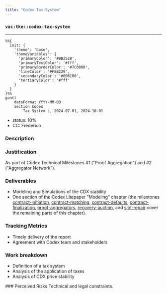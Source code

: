 ```yaml
---
title: "Codex Tax System"
---
```

### `vac:tke::codex:tax-system`
---

```mermaid
%%{ 
  init: { 
    'theme': 'base', 
    'themeVariables': { 
      'primaryColor': '#BB2528', 
      'primaryTextColor': '#fff', 
      'primaryBorderColor': '#7C0000', 
      'lineColor': '#F8B229', 
      'secondaryColor': '#006100', 
      'tertiaryColor': '#fff' 
    } 
  } 
}%%
gantt
	dateFormat YYYY-MM-DD
	section Codex
		Tax System :, 2024-07-01, 2024-10-01
```

- status: 10%
- CC: Frederico

### Description


### Justification
As part of Codex Technical Milestones #1 ("Proof Aggregation") and #2 ("Aggregator Network").

### Deliverables
- Modeling and Simulations of the CDX stability
- One section of the Codex Litepaper "Modeling" chapter (the milestones [contract-initiation](contract-initiation.md), [contract-matching](contract-matching.md), [contract-defaults](contract-defaults.md), [contract-finalization](contract-finalization.md), [proof-aggregators](proof-aggregators.md), [recovery-auction](recovery-auction.md), and [slot-repair](slot-repair.md) cover the remaining parts of this chapter).

### Tracking Metrics
- Timely delivery of the report
- Agreement with Codex team and stakeholders

### Work breakdown
- Definition of a tax system
- Analysis of the application of taxes
- Analysis of CDX price stability

### Perceived Risks
Technical and legal constraints.

